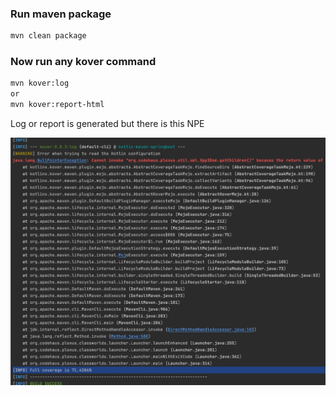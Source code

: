 
### Run maven package

```bash
mvn clean package
```

### Now run any kover command

```bash
mvn kover:log
or
mvn kover:report-html
```

Log or report is generated but there is this NPE

![img.png](img.png)
